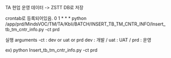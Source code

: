 TA 현업 운영 데이터 -> ZSTT DB로 저장

crontab로 등록되어있음.
0 1 * * * python /app/prd/MindsVOC/TM/TA/Kbli/BATCH/INSERT_TB_TM_CNTR_INFO/Insert_tb_tm_cntr_info.py -ct prd

실행 arguments
-ct : dev or uat or prd
    dev : 개발 / uat : UAT / prd : 운영

ex)
python Insert_tb_tm_cntr_info.py -ct prd
